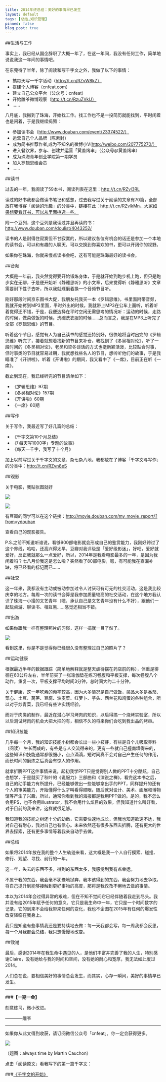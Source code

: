 ```yaml
---
title: 2014年终总结：美好的事情早已发生
layout: default
tags: [总结,知识管理]
pinned: false
blog_post: true
---
```



##生活与工作

事实上，我已经从国企辞职了大概一年了，在这一年间，我没有任何工作，简单地说说我这一年间的事情吧。

在东莞待了半年，除了阅读和写千字文之外，我做了以下的事情：

- 搞每天写一千字活动（http://t.cn/RZvW8kZ）
- 搭建个人博客（cnfeat.com）
- 建立自己公众平台（公众号：cnfeat）
- 开始雕爷微博观察（http://t.cn/RzuZVkU）
- ……

八月底，我搬到了珠海，开始找工作。找工作也不是一投简历就能找到，平时闲着也是闲着，于是我继续捣腾：

- 参加读书会（http://www.douban.com/event/23374522/）
- 运营自己个人品牌（陈素封）
- 成为简书推荐作者,成为不知名的微博小V(http://weibo.com/207775270/）
- 进入餐饮界，参与、创建并运营「黄盖烤串」（公众号@黄盖烤串）
- 成为珠海青年创业学院第一期学员
- 加入罗辑思维会员
- ……

##读书

过去的一年，我阅读了59本书，阅读列表在这里：http://t.cn/RZvl3RL

读过的好书我都会做读书笔记和感想，过去我写过关于阅读的文章有70篇，全部放在我博客「阅读的乐趣」的分类中，链接在此：http://t.cn/RZvlkMn，大家如果想要看好书，可以从里面挑选一些。

附一个豆列，这个豆列是我读过并且再读的书：http://www.douban.com/doulist/4043252/

读书的人是耐得住寂寞但不甘寂寞的，所以建议各位有机会的话还是参加一个本地的读书会，可以和有趣的人聊天，可以交换到你喜欢的书，更可以开阔你的视野。

如果你在珠海，你就来慢点读书会吧，这有可能是珠海最好的读书会。

##音频

大概是一年前，我突然觉得要开始锻炼身体，于是就开始到跑步机上跑，但只是跑步实在无聊，于是便开始听《静雅思听》的小文章，后来觉得听《静雅思听》文章需要耐下性子去听，所以我就琢磨着换一个音频节目听。

刚好那段时间京东图书大促，我朋友托我买一本《罗辑思维》，书里面附带音频，我就开始拷到MP3里面，平时外出的时候，我就带上MP3在公车上面听，听着听着觉得还不错，于是，我便选择在平时空闲无需思考的情况听：运动的时候，走路的时候，做菜做饭的时候，洗碗洗衣服的时候……总而言之，我是在MP3上听完了全部《罗辑思维》的节目。

听着这个节目，感觉有人为自己读书的感觉还特别好，很快地将当时出完的《罗辑思维》听完了，接着就想着找新的节目来补仓，我找到了《冬吴相对论》，听了一段时间的《冬吴相对论》，老吴和梁冬谈话的方式也挺新颖活泼，比较贴合时事，但时事类的节目就容易过期，我就想找些名人的节目，想听听他们的故事，于是我瞄准了《开讲啦》，听着《开讲啦》的期间，我又看中了《一席》，目前正在听《一席》。

截止到现在，我已经听完的节目清单如下：

- 《罗辑思维》97期
- 《冬吴相对论》157期
- 《开讲啦》60期
- 《一席》60期

##写作

关于写作，我最近写了好几篇的总结：

- 《千字文第10个月总结》
- 《「每天写1000字」专题的故事》
- 《每天一千字，我写了十个月》

加上以前写过关于千字文的文章，杂七杂八地，我都放在了博客「千字文与写作」的分类中：http://t.cn/RZvn8eS

##观影

关于电影，我贴张图就好

![](http://cnfeat.qiniudn.com/image-2014-12-25-10-30.png)

![](http://cnfeat.qiniudn.com/image-2014-12-25-10-32-7.png)

有豆瓣的同学可以在这个链接：http://movie.douban.com/my_movie_report/?from=ydouban

查看自己的观影报告。

P.S.之前不知道听谁说，看够900部电影就会形成自己的鉴赏能力，我刚好跨过了这个界线，哈哈，还高兴得太早，豆瓣对我评级是「爱好级影迷」，好吧，爱好就爱好，反正我就那么一点爱好，所以，2014年是我看电影最多的一年，是因为我闲着吗？七八月份我这是怎么啦？突然看了80部电影，嗯，有可能我在查漏补缺，将已经看的标记而已……

##社交

这一年来，我都没有主动或被动参加过令人讨厌可有可无的社交活动，这是我比较庆幸的地方。每周一次的读书会算是我参加质量较高的社交活动，在这个地方我认识了珠海一小撮的文艺青年（嗯，承认自己是文艺青年没有什么不好），跟他们一起玩桌游、聊读书、相互黑……感觉还相当不错。

##出游

如果你跟我一样有整理照片的习惯，这样一搞就一目了然了。

![](http://cnfeat.qiniudn.com/image-2014-12-25-16-33_122514_043515_PM.jpg)

看到这里，你是不是觉得你已经很久没有整理过自己的照片了？

##运动健康

根据最近半年的数据跟踪（简单地解释就是整天虐待摆在药店前的称），体重是徘徊在60公斤左右，半年前买了一张瑜伽垫在练习卷腹和平板支撑，每次卷腹八个动作，重复一次，平板支撑平均时间3分钟，总时间大约二十分钟。

关于健康，这一年吃素的频率较高，因为大多情况是自己做饭，菜品大多是番茄、菜心、土豆、莴笋、豆腐、油麦菜、红萝卜、芋头、西兰花和鸡蛋的各种组合，所以对于炒青菜，我已经有些许实践经验。

而对于肉类的制作，最近在潜心学习烤肉的知识，以后得搞一个烧烤实验室，所以以后测试烤肉的机会大把大把的有，相信不久的将来你们会吃到我出品的烤串。

##知识技能

几乎每一个月，我的知识技能小树都会长出一些小枝芽，有些是自个儿吸取养料（阅读）  生长而成的，有些是与人交流得来的，更有一些就自己撞南墙得来的，这些知识和技能通常都很细小，点点滴滴，短时间真不会对自己产生任何的作用，而长时间的磨炼之后真会有惊人的作用。

就拿折腾PPT这件事情来说，起初我学PPT只是觉得别人做的PPT十分酷炫，自己也想学，于是就买了秋叶的《说服力》三部曲和《演说之禅》，看完这本书之后，自己的动手能力有所提升，已经能够做出一些能够拿出手的PPT，同样提升的还有个人的审美能力，开始懂得什么才叫看得顺眼，随后就对设计、美术、画展和博物馆等产生了兴趣，所以，通常你看到我的海报都是我用PPT做的。是的，我不怎么会用PS，也不会用illustrator，我不会用什么炫目的效果，但我知道什么叫好看，对于目前的我来讲，这样就很足够。

我知道我的技能之树还十分的幼嫩，它需要快速地成长，但我也知道欲速不达，我对自己有耐心，我对自己也有信心。未来依然还有很多东西去折腾，还有更大的世界去探索，还有更多事情等着我亲自动手去做。

##总结

如果将2014年放在我的整个人生轨迹来看，这大概是我一个人自行摸索、碰撞、修行、观望、寻找、前行的一年。

这一年，失去的东西不多，得到的东西太多，我感觉到我有点幸运。

不属于我的东西，我会毫不犹豫地抛弃，我本该得到的东西，我会努力地去争取。将自己提升到能够接触到更好事物的高度，那将是我孜孜不倦地去做的事情。

本以为2014年会过得异常的艰难，但在不知不觉间它已经伴随着我走到尽头。我并没有给2015年赋予任何的意义，它只是我生命中一年，它只是一个时间数字的记录，它的到来不会给我带来任何的变化，我也不企图在2015年有任何的爆发性改变降临在我身上。

我只是知道有些事情我还是要持续地去做：每一天我都会写，每一周我都会反思，每一个月我都会总结，我只想慢慢地改变。

##致谢

最后，感谢2014年在我生命中遇见的人，是他们丰富并完善了我的人生，特别感谢Claire，没有她给与我的时间和空间，没有她的耐心和宽厚，我无法如此度过2014。

人们总在说，要相信美好的事情总会发生，而其实，心存一瞬间，美好的事情早已发生。

---

###**【一期一会】**

刻意练习，微小改进。

————雕爷


----

如果你从此文得到收获，请订阅微信公众号「cnfeat」，你一定会获得更多。

![](http://7d9mjz.com1.z0.glb.clouddn.com/2014-12-15.jpg)

（题图：always time by Martin Cauchon）

点击「阅读原文」看我写下的第一篇千字文：

###[《千字文的开始》](http://cnfeat.com/2014/02/10/2014-02-10-qianziwen-start/)

 




